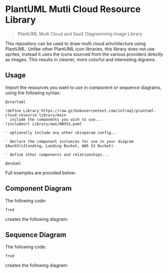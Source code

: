 # PlantUML Mutli Cloud Resource Library

> PlantUML Multi Cloud and SaaS Diagramming Image Library

This repository can be used to draw multi cloud arhchitecture using PlantUML.  Unlike other PlantUML icon libraries, this library does not use sprites, instead it uses the icons sourced from the various providers directly as images.  This results in cleaner, more colorful and interesting digrams.  

## Usage

Import the resources you want to use in component or sequence diagrams, using the following syntax:  

```
@startuml

!define Library https://raw.githubusercontent.com/infraql/plantuml-cloud-resource-library/main
' include the components you wish to use...
!includeurl Library/aws/AWSS3.puml

' optionally include any other skinparam config...

' declare the component instances for use in your diagram
$AwsS3(s3landing, Landing Bucket, AWS S3 Bucket)

' define other components and relationships...

@enduml
```

Full examples are provided below:  

## Component Diagram

The following code:  

```
fred
```
creates the following diagram:  

## Sequence Diagram

The following code:  

```
fred
```
creates the following diagram: 


